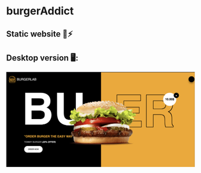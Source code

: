 # burgerAddict
## Static website 🍔⚡️

## Desktop version 🖥: 
![burgerAddictDesktop](https://github.com/naodevtech/burgerAddict/blob/master/img/github/Capture%20d%E2%80%99%C3%A9cran%202020-04-29%20%C3%A0%2020.55.58.png)
